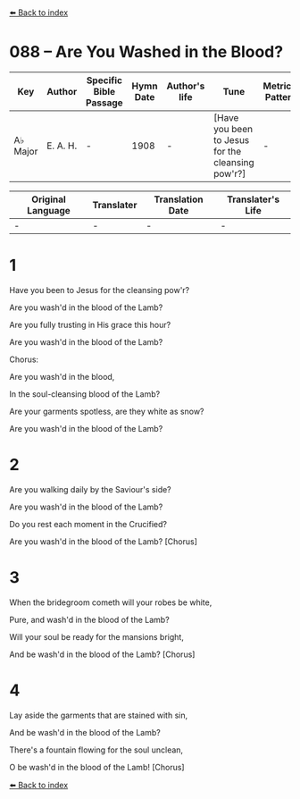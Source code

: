 [⬅️ Back to index](../README.md)

# 088 – Are You Washed in the Blood?

Key | Author   | Specific Bible Passage     |Hymn Date |Author's life |Tune |Metrical Pattern   |Composer/Source
-- | --------- | ---------------------------|----------|--------------|-----|-------------------|-------------  
A♭ Major |E. A. H. |- |1908 |- |[Have you been to Jesus for the cleansing pow'r?] |- |Rev. E. A. Hoffman

Original Language | Translater | Translation Date   | Translater's Life  
----------------- | --------- | --------------------|-------------     
\- |- |- |-




# 1

Have you been to Jesus for the cleansing pow'r?

Are you wash'd in the blood of the Lamb?

Are you fully trusting in His grace this hour?

Are you wash'd in the blood of the Lamb?



Chorus:

Are you wash'd in the blood,

In the soul-cleansing blood of the Lamb?

Are your garments spotless, are they white as snow?

Are you wash'd in the blood of the Lamb?



# 2

Are you walking daily by the Saviour's side?

Are you wash'd in the blood of the Lamb?

Do you rest each moment in the Crucified?

Are you wash'd in the blood of the Lamb?  [Chorus]



# 3

When the bridegroom cometh will your robes be white,

Pure, and wash'd in the blood of the Lamb?

Will your soul be ready for the mansions bright,

And be wash'd in the blood of the Lamb?  [Chorus]



# 4

Lay aside the garments that are stained with sin,

And be wash'd in the blood of the Lamb?

There's a fountain flowing for the soul unclean,

O be wash'd in the blood of the Lamb!  [Chorus]

[⬅️ Back to index](../README.md)
